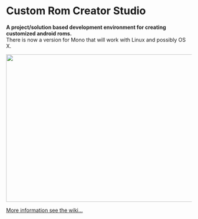 # Custom Rom Creator Studio #
**A project/solution based development environment for creating customized android roms.**<br />
There is now a version for Mono that will work with Linux and possibly OS X.


<a href='https://github.com/jens13/custom-rom-creator-studio/wiki'><img src='https://github.com/jens13/custom-rom-creator-studio/wiki/img/main_screen_solution_props.png' height='400' width='600' /></a>

<a href='https://github.com/jens13/custom-rom-creator-studio/wiki/QuickStartupGuide'>More information see the wiki...</a>
